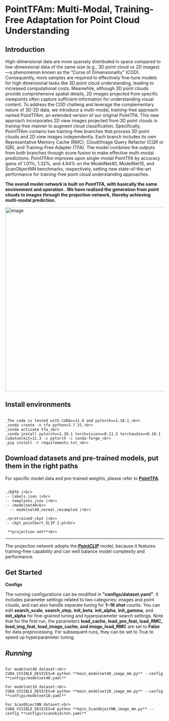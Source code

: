 **PointTFAm: Multi-Modal, Training-Free Adaptation for Point Cloud Understanding**
====================================================================================
**Introduction**
-------------------------------------------------------------------------------------
High-dimensional data are more sparsely distributed in space compared to low-dimensional data of the same size
(e.g., 3D point cloud vs 2D images) —a phenomenon known as the “Curse of Dimensionality” (COD). Consequently, more
samples are required to effectively fine-tune models for high dimensional tasks like 3D point cloud understanding, leading
to increased computational costs. Meanwhile, although 3D point clouds provide comprehensive spatial details, 2D images projected from specific viewpoints often capture sufficient information for understanding visual content. To address the COD challeng and leverage the complementary nature of 3D-2D data, we introduce a multi-modal, training-free approach named PointTFAm, an extended version of our original PointTFA. This new approach incorporates 2D view images projected from 3D point clouds in traning-free manner to augment cloud classification. Specifically, PointTFAm contains two training-free branches that process 3D point clouds and 2D view images independently. Each branch includes its own Representative Memory Cache (RMC), Cloud/Image Query Refactor (CQR or IQR), and Training-Free Adapter (TFA). The model combines the outputs from both branches through score fusion to make effective multi-modal predictions. PointTFAm improves upon single-modal PointTFA by accuracy gains of 1.01%, 1.32%, and 4.64% on the ModelNet40, ModelNet10, and ScanObjectNN benchmarks, respectively, setting new state-of-the-art performance for training-free point cloud understanding approaches.

**The overall model network is built on PointTFA, with basically the same environment and operation . We have realized the generation from point clouds to images through the projection network, thereby achieving multi-modal prediction.**

<img width="843" height="583" alt="image" src="https://github.com/user-attachments/assets/a0037e33-5a68-40c8-8435-842ba6b6b9bd" />

**Install environments**
---------------------------------------------

```

_The code is tested with CUDA==11.0 and pytorch==1.10.1_<br>
_conda create -n tfa python=3.7.15_<br>
_conda activate tfa_<br>
_conda install pytorch==1.10.1 torchvision==0.11.2 torchaudio==0.10.1 cudatoolkit=11.3 -c pytorch -c conda-forge_<br>
_pip install -r requirements.txt_<br>

```

Download datasets and pre-trained models, put them in the right paths
--------------------------------------------------------------------------
For specific model data and pre-trained weights, please refer to **[PointTFA](https://github.com/user-attachments/assets/a0037e33-5a68-40c8-8435-842ba6b6b9bd)**.

```

./DATA |<br>
-- labels.json |<br>
-- templates.json |<br>
-- /modelnet40<br>
  -- modelnet40_normal_resampled |<br>

./pretrained_ckpt |<br>
-- ckpt_pointbert_ULIP-2.pt<br>

 **projection net**<br>
```
 --------------------------
The projection network adopts the **_[PointCLIP](https://github.com/ZrrSkywalker/PointCLIP)_** model, because it features training-free capability and can well balance model complexity and performance.

Get Started
--------------------------------------------------------
**Configs**

The running configurations can be modified in **"configs/dataset.yaml"**. It includes parameter settings related to two categories: images and point clouds, and can also handle separate tuning for **1~16 shot** counts. You can edit **search_scale**, **search_step**, **init_beta**, **init_alpha**, **init_gamma**, and **init_alpha** for fine-grained tuning and hyperparameter search settings. Note that for the first run, the parameters **load_cache, load_pre_feat, load_RMC, load_img_feat, load_image_cache, and image_load_RMC** are set to **False** for data preprocessing. For subsequent runs, they can be set to True to speed up hyperparameter tuning.

*Running*
-------------------------------------------------

```

For modelnet40 dataset:<br>
CUDA_VISIBLE_DEVICES=0 python **main_modelnet40_image_mm.py** --config **configs/modelnet40.yaml**

For modelnet10 dataset:<br>
CUDA_VISIBLE_DEVICES=0 python **main_modelnet10_image_mm.py** --config  **configs/modelnet10.yaml**

For ScanObjectNN dataset:<br>
CUDA_VISIBLE_DEVICES=0 python **main_ScanObjectNN_image_mm.py** --config **configs/scanobjectnn.yaml**

```
